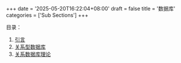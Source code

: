 +++
date = '2025-05-20T16:22:04+08:00'
draft = false
title = '数据库'
categories = ['Sub Sections']
+++

目录：

1. [引言](./introduction/index.md)
1. [关系型数据库](./relational-databases/index.md)
1. [关系数据库理论](./Relational-Database-Theory/index.md)